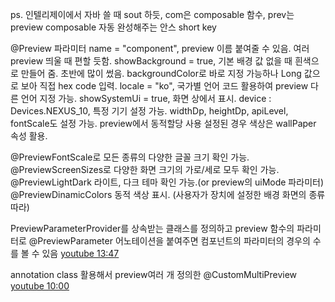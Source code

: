 ps. 인텔리제이에서 자바 쓸 때 sout 하듯,
com은 composable 함수, prev는 preview composable 자동 완성해주는 안스 short key


@Preview 파라미터
name = "component", preview 이름 붙여줄 수 있음. 여러 preview 띄울 때 편할 듯함.
showBackground = true, 기본 배경 값 없을 때 흰색으로 만들어 줌. 초반에 많이 썼음.
backgroundColor로 바로 지정 가능하나 Long 값으로 보아 직접 hex code 입력.
locale = "ko", 국가별 언어 코드 활용하여 preview 다른 언어 지정 가능.
showSystemUi = true, 화면 상에서 표시.
device : Devices.NEXUS_10, 특정 기기 설정 가능.
widthDp, heightDp, apiLevel, fontScale도 설정 가능.
preview에서 동적할당 사용 설정된 경우 색상은 wallPaper 속성 활용.

@PreviewFontScale로 모든 종류의 다양한 글꼴 크기 확인 가능.
@PreviewScreenSizes로 다양한 화면 크기의 가로/세로 모두 확인 가능.
@PreviewLightDark 라이트, 다크 테마 확인 가능.(or preview의 uiMode 파라미터)
@PreviewDinamicColors 동적 색상 표시. (사용자가 장치에 설정한 배경 화면의 종류 따라)


PreviewParameterProvider를 상속받는 클래스를 정의하고
preview 함수의 파라미터로 @PreviewParameter 어노테이션을 붙여주면 
컴포넌트의 파라미터의 경우의 수를 볼 수 있음
[youtube 13:47](https://www.youtube.com/watch?v=nCd02GTBbIM)

annotation class 활용해서 preview여러 개 정의한 @CustomMultiPreview [youtube 10:00](https://www.youtube.com/watch?v=OmOYISSlsKw)

